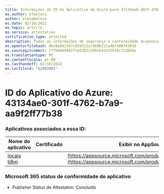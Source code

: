 ```yaml
---
title: Informações da ID do Aplicativo do Azure para 43134ae0-301f-4762-b7a9-aa9f2ff77b38
ms.author: elmalova
author: elenamalova
ms.date: 02/18/2022
ms.topic: article
ms.service: attestation
certification_type: attested
description: Todas as informações de segurança e conformidade disponíveis para 43134ae0-301f-4762-b7a9-aa9f2ff77b38.
ms.openlocfilehash: 0be9e042397c8593131c9b9b221a48f308743030
ms.sourcegitcommit: 777bb0494027ce5382c2d0cb42415910c112b56e
ms.translationtype: MT
ms.contentlocale: pt-BR
ms.lasthandoff: 02/18/2022
ms.locfileid: "62903992"
---
```

# <a name="azure-app-id-43134ae0-301f-4762-b7a9-aa9f2ff77b38"></a>ID do Aplicativo do Azure: 43134ae0-301f-4762-b7a9-aa9f2ff77b38


### <a name="apps-associated-with-this-id"></a>Aplicativos associados a essa ID:
| **Nome do aplicativo** | **Certificado** | **Exibir no AppSource** |
|--------------|---------------|-----------------------|
| [locais ti8m](https://docs.microsoft.com/microsoft-365-app-certification/forward/WA200003311) |  | [https://appsource.microsoft.com/product/office/WA200003311](https://appsource.microsoft.com/product/office/WA200003311) |

### <a name="microsoft-365-app-compliance-status"></a>Microsoft 365 status de conformidade do aplicativo
- Publisher Status de Attestaton: Concluído
